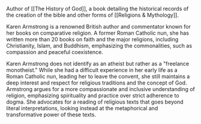 Author of [[The History of God]], a book detailing the historical records of the creation of the bible and other forms of [[Religions & Mythology]].

Karen Armstrong is a renowned British author and commentator known for her books on comparative religion. A former Roman Catholic nun, she has written more than 20 books on faith and the major religions, including Christianity, Islam, and Buddhism, emphasizing the commonalities, such as compassion and peaceful coexistence.

Karen Armstrong does not identify as an atheist but rather as a "freelance monotheist." While she had a difficult experience in her early life as a Roman Catholic nun, leading her to leave the convent, she still maintains a deep interest and respect for religious traditions and the concept of God. Armstrong argues for a more compassionate and inclusive understanding of religion, emphasizing spirituality and practice over strict adherence to dogma. She advocates for a reading of religious texts that goes beyond literal interpretations, looking instead at the metaphorical and transformative power of these texts.